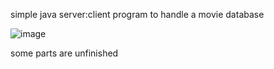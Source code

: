 simple java server:client program to handle a movie database

![image](https://user-images.githubusercontent.com/64215759/190836845-a765ebab-6d79-4fbd-928d-841de97bef1d.png)

some parts are unfinished
